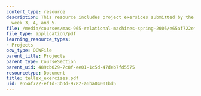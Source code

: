 ```yaml
---
content_type: resource
description: This resource includes project exersices submitted by the student in
  week 3, 4, and 5.
file: /media/courses/mas-965-relational-machines-spring-2005/e65af722ef1d3b3d9782a6ba04001bd5_tellex_exercises.pdf
file_type: application/pdf
learning_resource_types:
- Projects
ocw_type: OCWFile
parent_title: Projects
parent_type: CourseSection
parent_uid: 489cb029-7c8f-ee01-1c5d-47deb7fd5575
resourcetype: Document
title: tellex_exercises.pdf
uid: e65af722-ef1d-3b3d-9782-a6ba04001bd5
---
```

